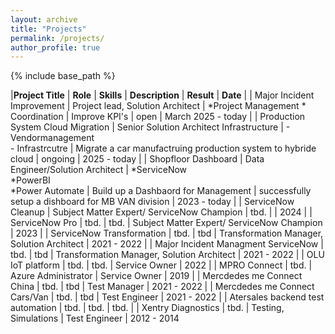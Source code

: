 ```yaml
---
layout: archive
title: "Projects"
permalink: /projects/
author_profile: true
---
```


{% include base_path %}


|**Project Title** | **Role** | **Skills** | **Description** | **Result** | **Date** |
| Major Incident Improvement | Project lead, Solution Architect | *Project Management * Coordination | Improve KPI's | open | March 2025 - today |
| Production System Cloud Migration | Senior Solution Architect Infrastructure | - Vendormanagement <br> - Infrastrcutre | Migrate a car manufactruing production system to hybride cloud | ongoing | 2025 - today |
| Shopfloor Dashboard | Data Engineer/Solution Architect | *ServiceNow <br> *PowerBI <br> *Power Automate | Build up a Dashbaord for Management | successfully setup a dishboard for MB VAN division | 2023 - today |
| ServiceNow Cleanup | Subject Matter Expert/ ServiceNow Champion | tbd. |  | 2024 |
| ServiceNow Pro | tbd. | tbd. | Subject Matter Expert/ ServiceNow Champion | 2023 |
| ServiceNow Transformation | tbd. | tbd | Transformation Manager, Solution Architect | 2021 - 2022 |
| Major Incident Managment ServiceNow | tbd. | tbd | Transformation Manager, Solution Architect | 2021 - 2022 |
| OLU IoT platform | tbd. | tbd. | Service Owner | 2022 |
| MPRO Connect | tbd. | Azure Administrator | Service Owner | 2019 |
| Mercdedes me Connect China | tbd. | tbd | Test Manager | 2021 - 2022 |
| Mercdedes me Connect Cars/Van | tbd. | tbd | Test Engineer | 2021 - 2022 |
| Atersales backend test automation | tbd. | tbd. | tbd. |
| Xentry Diagnostics | tbd. | Testing, Simulations | Test Engineer | 2012 - 2014
